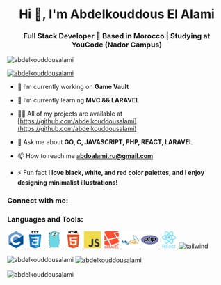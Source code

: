 <h1 align="center">Hi 👋, I'm Abdelkouddous El Alami</h1>
<h3 align="center">Full Stack Developer 📍 Based in Morocco | Studying at YouCode (Nador Campus)</h3>

<p align="left"> <img src="https://komarev.com/ghpvc/?username=abdelkouddousalami&label=Profile%20views&color=0e75b6&style=flat" alt="abdelkouddousalami" /> </p>

<p align="left"> <a href="https://github.com/ryo-ma/github-profile-trophy"><img src="https://github-profile-trophy.vercel.app/?username=abdelkouddousalami" alt="abdelkouddousalami" /></a> </p>

- 🔭 I’m currently working on **Game Vault**

- 🌱 I’m currently learning **MVC && LARAVEL**

- 👨‍💻 All of my projects are available at [https://github.com/abdelkouddousalami](https://github.com/abdelkouddousalami)

- 💬 Ask me about **GO, C, JAVASCRIPT, PHP, REACT, LARAVEL**

- 📫 How to reach me **abdoalami.ru@gmail.com**

- ⚡ Fun fact **I love black, white, and red color palettes, and I enjoy designing minimalist illustrations!**

<h3 align="left">Connect with me:</h3>
<p align="left">
</p>

<h3 align="left">Languages and Tools:</h3>
<p align="left"> <a href="https://www.cprogramming.com/" target="_blank" rel="noreferrer"> <img src="https://raw.githubusercontent.com/devicons/devicon/master/icons/c/c-original.svg" alt="c" width="40" height="40"/> </a> <a href="https://www.w3schools.com/css/" target="_blank" rel="noreferrer"> <img src="https://raw.githubusercontent.com/devicons/devicon/master/icons/css3/css3-original-wordmark.svg" alt="css3" width="40" height="40"/> </a> <a href="https://golang.org" target="_blank" rel="noreferrer"> <img src="https://raw.githubusercontent.com/devicons/devicon/master/icons/go/go-original.svg" alt="go" width="40" height="40"/> </a> <a href="https://www.w3.org/html/" target="_blank" rel="noreferrer"> <img src="https://raw.githubusercontent.com/devicons/devicon/master/icons/html5/html5-original-wordmark.svg" alt="html5" width="40" height="40"/> </a> <a href="https://developer.mozilla.org/en-US/docs/Web/JavaScript" target="_blank" rel="noreferrer"> <img src="https://raw.githubusercontent.com/devicons/devicon/master/icons/javascript/javascript-original.svg" alt="javascript" width="40" height="40"/> </a> <a href="https://laravel.com/" target="_blank" rel="noreferrer"> <img src="https://raw.githubusercontent.com/devicons/devicon/master/icons/laravel/laravel-plain-wordmark.svg" alt="laravel" width="40" height="40"/> </a> <a href="https://www.mysql.com/" target="_blank" rel="noreferrer"> <img src="https://raw.githubusercontent.com/devicons/devicon/master/icons/mysql/mysql-original-wordmark.svg" alt="mysql" width="40" height="40"/> </a> <a href="https://www.php.net" target="_blank" rel="noreferrer"> <img src="https://raw.githubusercontent.com/devicons/devicon/master/icons/php/php-original.svg" alt="php" width="40" height="40"/> </a> <a href="https://reactjs.org/" target="_blank" rel="noreferrer"> <img src="https://raw.githubusercontent.com/devicons/devicon/master/icons/react/react-original-wordmark.svg" alt="react" width="40" height="40"/> </a> <a href="https://tailwindcss.com/" target="_blank" rel="noreferrer"> <img src="https://www.vectorlogo.zone/logos/tailwindcss/tailwindcss-icon.svg" alt="tailwind" width="40" height="40"/> </a> </p>

<p><img align="left" src="https://github-readme-stats.vercel.app/api/top-langs?username=abdelkouddousalami&show_icons=true&locale=en&layout=compact" alt="abdelkouddousalami" /></p>

<p>&nbsp;<img align="center" src="https://github-readme-stats.vercel.app/api?username=abdelkouddousalami&show_icons=true&locale=en" alt="abdelkouddousalami" /></p>

<p><img align="center" src="https://github-readme-streak-stats.herokuapp.com/?user=abdelkouddousalami&" alt="abdelkouddousalami" /></p>
